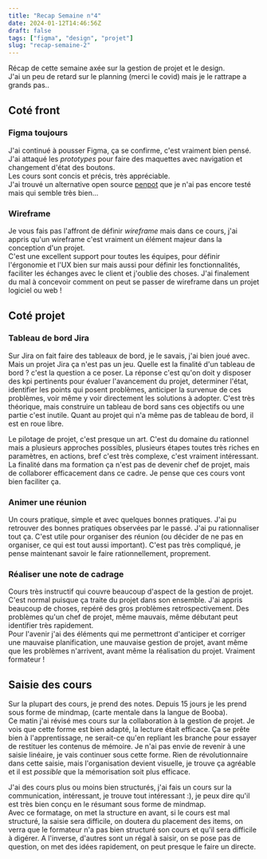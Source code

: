 ```yaml
---
title: "Recap Semaine n°4"
date: 2024-01-12T14:46:56Z
draft: false
tags: ["figma", "design", "projet"]
slug: "recap-semaine-2"
---
```


Récap de cette semaine axée sur la gestion de projet et le design.  
J'ai un peu de retard sur le planning (merci le covid) mais je le rattrape a grands pas..

<!--more-->

## Coté front

### Figma toujours

J'ai continué à pousser Figma, ça se confirme, c'est vraiment bien pensé.  
J'ai attaqué les _prototypes_ pour faire des maquettes avec navigation et changement d'état des boutons.  
Les cours sont concis et précis, très appréciable.  
J'ai trouvé un alternative open source [penpot](https://penpot.app/) que je n'ai pas encore testé mais qui semble très bien...

### Wireframe

Je vous fais pas l'affront de définir _wireframe_ mais dans ce cours, j'ai appris qu'un wireframe c'est vraiment un élément majeur dans la conception d'un projet.  
C'est une excellent support pour toutes les équipes, pour définir l'érgonomie et l'UX bien sur mais aussi pour définir les fonctionnalités, faciliter les échanges avec le client et j'oublie des choses.
J'ai finalement du mal à concevoir comment on peut se passer de wireframe dans un projet logiciel ou web !

## Coté projet

### Tableau de bord Jira

Sur Jira on fait faire des tableaux de bord, je le savais, j'ai bien joué avec. Mais un projet Jira ça n'est pas un jeu. Quelle est la finalité d'un tableau de bord ? c'est la question a ce poser. La réponse c'est qu'on doit y disposer des kpi pertinents pour évaluer l'avancement du projet, determiner l'état, identifier les points qui posent problèmes, anticiper la survenue de ces problèmes, voir même y voir directement les solutions à adopter. C'est très théorique, mais construire un tableau de bord sans ces objectifs ou une partie c'est inutile. Quant au projet qui n'a même pas de tableau de bord, il est en roue libre.

Le pilotage de projet, c'est presque un art. C'est du domaine du rationnel mais a plusieurs approches possibles, plusieurs étapes toutes très riches en paramètres, en actions, bref c'est très complexe, c'est vraiment intéressant.  La finalité dans ma formation ça n'est pas de devenir chef de projet, mais de collaborer efficacement dans ce cadre. Je pense que ces cours vont bien faciliter ça.  

### Animer une réunion

Un cours pratique, simple et avec quelques bonnes pratiques. J'ai pu retrouver des bonnes pratiques observées par le passé. J'ai pu rationnaliser tout ça. C'est utile pour organiser des réunion (ou décider de ne pas en organiser, ce qui est tout aussi important). C'est pas très compliqué, je pense maintenant savoir le faire rationnellement, proprement.

### Réaliser une note de cadrage

Cours très instructif qui couvre beaucoup d'aspect de la gestion de projet. C'est normal puisque ça traite du projet dans son ensemble. J'ai appris beaucoup de choses, repéré des gros problèmes retrospectivement. Des problèmes qu'un chef de projet, même mauvais, même débutant peut identifier très rapidement.  
Pour l'avenir j'ai des éléments qui me permettront d'anticiper et corriger une mauvaise planification, une mauvaise gestion de projet, avant même que les problèmes n'arrivent, avant même la réalisation du projet. Vraiment formateur !

## Saisie des cours

Sur la plupart des cours, je prend des notes. Depuis 15 jours je les prend sous forme de mindmap, (carte mentale dans la langue de Booba).  
Ce matin j'ai révisé mes cours sur la collaboration à la gestion de projet. Je vois que cette forme est bien adapté, la lecture était efficace. Ça se prête bien à l'apprentissage, ne serait-ce qu'en repliant les branche pour essayer de restituer les contenus de mémoire. Je n'ai pas envie de revenir à une saisie linéaire, je vais continuer sous cette forme. Rien de révolutionnaire dans cette saisie, mais l'organisation devient visuelle, je trouve ça agréable et il est *possible* que la mémorisation soit plus efficace.

J'ai des cours plus ou moins bien structurés, j'ai fais un cours sur la communication, intéressant, je trouve tout intéressant :), je peux dire qu'il est très bien conçu en le résumant sous forme de mindmap.  
Avec ce formatage, on met la structure en avant, si le cours est mal structuré, la saisie sera difficile, on doutera du placement des items, on verra que le formateur n'a pas bien structuré son cours et qu'il sera difficile à digérer.  A l'inverse, d'autres sont un régal à saisir, on se pose pas de question, on met des idées rapidement, on peut presque le faire un directe.


